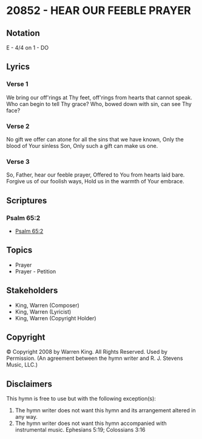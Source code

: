 # 20852 - HEAR OUR FEEBLE PRAYER

## Notation

E - 4/4 on 1 - DO

## Lyrics

### Verse 1

We bring our off'rings at Thy feet, off'rings from hearts that cannot speak. Who can begin to tell Thy grace? Who, bowed down with sin, can see Thy face?

### Verse 2

No gift we offer can atone for all the sins that we have known, Only the blood of Your sinless Son, Only such a gift can make us one.

### Verse 3

So, Father, hear our feeble prayer, Offered to You from hearts laid bare. Forgive us of our foolish ways, Hold us in the warmth of Your embrace.


## Scriptures

### Psalm 65:2

- [Psalm 65:2](https://www.biblegateway.com/passage/?search=Psalm%2065%3A2)


## Topics

- Prayer
- Prayer - Petition

## Stakeholders

- King, Warren (Composer)
- King, Warren (Lyricist)
- King, Warren (Copyright Holder)

## Copyright

© Copyright 2008 by Warren King. All Rights Reserved. Used by Permission.
(An agreement between the hymn writer and R. J. Stevens Music, LLC.)

## Disclaimers

This hymn is free to use but with the following exception(s):
1. The hymn writer does not want this hymn and its arrangement altered in any way.
2. The hymn writer does not want this hymn accompanied with instrumental music.
Ephesians 5:19; Colossians 3:16

